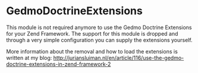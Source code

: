 GedmoDoctrineExtensions
===
This module is not required anymore to use the Gedmo Doctrine Extensions for your Zend Framework. The support for this module is dropped and through a very simple configuration you can supply the extensions yourself.

More information about the removal and how to load the extensions is written at my blog: http://juriansluiman.nl/en/article/116/use-the-gedmo-doctrine-extensions-in-zend-framework-2
